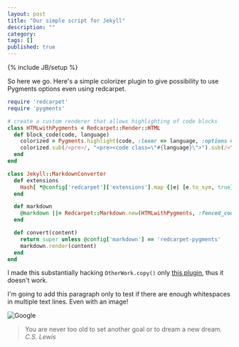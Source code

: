 ```yaml
---
layout: post
title: "Our simple script for Jekyll"
description: ""
category: 
tags: []
published: true
---
```


{% include JB/setup %}

So here we go. Here's a simple colorizer plugin to give possibility to use Pygments options even using redcarpet.

<!--more-->

```ruby
require 'redcarpet'
require 'pygments'

# create a custom renderer that allows highlighting of code blocks
class HTMLwithPygments < Redcarpet::Render::HTML
  def block_code(code, language)
    colorized = Pygments.highlight(code, :lexer => language, :options => {:lineanchors => "line"})
    colorized.sub(/<pre>/, "<pre><code class=\"#{language}\">").sub(/<\/pre>/, "</code></pre>")
  end
end

class Jekyll::MarkdownConverter
  def extensions
    Hash[ *@config['redcarpet']['extensions'].map {|e| [e.to_sym, true] }.flatten ]
  end

  def markdown
    @markdown ||= Redcarpet::Markdown.new(HTMLwithPygments, :fenced_code_blocks => true)
  end

  def convert(content)
    return super unless @config['markdown'] == 'redcarpet-pygments'
    markdown.render(content)
  end
end
```

I made this substantially hacking `OtherWork.copy()` only [this plugin](http://dev.af83.com/2012/02/27/howto-extend-the-redcarpet2-markdown-lib.html), thus it doesn't work.

I'm going to add this paragraph only to test if there are enough whitespaces in multiple text lines. Even with an image!

![Google](http://dribbble.s3.amazonaws.com/users/24203/screenshots/1056186/asseenon.jpg)

> You are never too old to set another goal or to dream a new dream.
> <cite>C.S. Lewis</cite>
